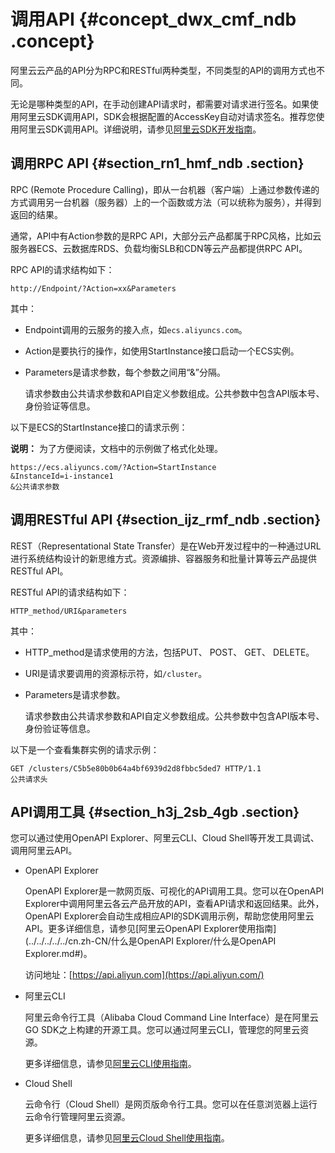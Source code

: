 # 调用API {#concept_dwx_cmf_ndb .concept}

阿里云云产品的API分为RPC和RESTful两种类型，不同类型的API的调用方式也不同。

无论是哪种类型的API，在手动创建API请求时，都需要对请求进行签名。如果使用阿里云SDK调用API，SDK会根据配置的AccessKey自动对请求签名。推荐您使用阿里云SDK调用API。详细说明，请参见[阿里云SDK开发指南](https://help.aliyun.com/product/52507.html)。

## 调用RPC API {#section_rn1_hmf_ndb .section}

RPC \(Remote Procedure Calling\)，即从一台机器（客户端）上通过参数传递的方式调用另一台机器（服务器）上的一个函数或方法（可以统称为服务），并得到返回的结果。

通常，API中有Action参数的是RPC API，大部分云产品都属于RPC风格，比如云服务器ECS、云数据库RDS、负载均衡SLB和CDN等云产品都提供RPC API。

RPC API的请求结构如下：

```
http://Endpoint/?Action=xx&Parameters
```

其中：

-   Endpoint调用的云服务的接入点，如`ecs.aliyuncs.com`。
-   Action是要执行的操作，如使用StartInstance接口启动一个ECS实例。

-   Parameters是请求参数，每个参数之间用“&”分隔。

    请求参数由公共请求参数和API自定义参数组成。公共参数中包含API版本号、身份验证等信息。


以下是ECS的StartInstance接口的请求示例：

**说明：** 为了方便阅读，文档中的示例做了格式化处理。

```
https://ecs.aliyuncs.com/?Action=StartInstance
&InstanceId=i-instance1
&公共请求参数
```

## 调用RESTful API {#section_ijz_rmf_ndb .section}

REST（Representational State Transfer）是在Web开发过程中的一种通过URL进行系统结构设计的新思维方式。资源编排、容器服务和批量计算等云产品提供RESTful API。

RESTful API的请求结构如下：

```
HTTP_method/URI&parameters
```

其中：

-   HTTP\_method是请求使用的方法，包括PUT、 POST、 GET、 DELETE。
-   URI是请求要调用的资源标示符，如`/cluster`。
-   Parameters是请求参数。

    请求参数由公共请求参数和API自定义参数组成。公共参数中包含API版本号、身份验证等信息。


以下是一个查看集群实例的请求示例：

```
GET /clusters/C5b5e80b0b64a4bf6939d2d8fbbc5ded7 HTTP/1.1
公共请求头
```

## API调用工具 {#section_h3j_2sb_4gb .section}

您可以通过使用OpenAPI Explorer、阿里云CLI、Cloud Shell等开发工具调试、调用阿里云API。

-   OpenAPI Explorer

    OpenAPI Explorer是一款网页版、可视化的API调用工具。您可以在OpenAPI Explorer中调用阿里云各云产品开放的API，查看API请求和返回结果。此外，OpenAPI Explorer会自动生成相应API的SDK调用示例，帮助您使用阿里云API。更多详细信息，请参见[阿里云OpenAPI Explorer使用指南](../../../../../cn.zh-CN/什么是OpenAPI Explorer/什么是OpenAPI Explorer.md#)。

    访问地址：[https://api.aliyun.com](https://api.aliyun.com/)

-   阿里云CLI

    阿里云命令行工具（Alibaba Cloud Command Line Interface）是在阿里云GO SDK之上构建的开源工具。您可以通过阿里云CLI，管理您的阿里云资源。

    更多详细信息，请参见[阿里云CLI使用指南](https://help.aliyun.com/document_detail/66653.html)。

-   Cloud Shell

    云命令行（Cloud Shell）是网页版命令行工具。您可以在任意浏览器上运行云命令行管理阿里云资源。

    更多详细信息，请参见[阿里云Cloud Shell使用指南](https://help.aliyun.com/document_detail/90256.html?)。


